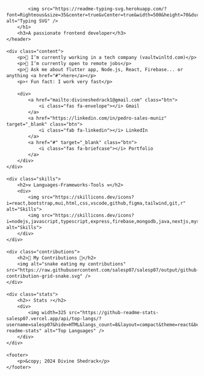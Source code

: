 
            <img src="https://readme-typing-svg.herokuapp.com/?font=Righteous&size=35&center=true&vCenter=true&width=500&height=70&duration=4000&lines=Hi+There!+👋;+I'm+Divine+Shedrack!;" alt="Typing SVG" />
        </h1>
        <h3>A passionate frontend developer</h3>
    </header>

    <div class="content">
        <p>🔭 I’m currently working in a tech company (vaultwinltd.com)</p>
        <p>🌱 I’m currently open to remote jobs</p>
        <p>💬 Ask me about flutter app, Node.js, React, Firebase... or anything <a href="#">here</a></p>
        <p>⚡ Fun fact: I work very fast</p>

        <div>
            <a href="mailto:divineshedrack1@gmail.com" class="btn">
                <i class="fas fa-envelope"></i> Gmail
            </a>
            <a href="https://linkedin.com/in/pedro-sales-muniz" target="_blank" class="btn">
                <i class="fab fa-linkedin"></i> LinkedIn
            </a>
            <a href="#" target="_blank" class="btn">
                <i class="fas fa-briefcase"></i> Portfolio
            </a>
        </div>
    </div>

    <div class="skills">
        <h2>⚒️ Languages-Frameworks-Tools ⚒️</h2>
        <div>
            <img src="https://skillicons.dev/icons?i=react,bootstrap,mui,html,css,vscode,github,figma,tailwind,git,r" alt="Skills">
            <img src="https://skillicons.dev/icons?i=nodejs,javascript,typescript,express,firebase,mongodb,java,nextjs,mysql,flask" alt="Skills">
        </div>
    </div>

    <div class="contributions">
        <h2>🐍 My Contributions 🐍</h2>
        <img alt="snake eating my contributions" src="https://raw.githubusercontent.com/salesp07/salesp07/output/github-contribution-grid-snake.svg" />
    </div>

    <div class="stats">
        <h2>⚡ Stats ⚡</h2>
        <div>
            <img width=325 src="https://github-readme-stats-salesp07.vercel.app/api/top-langs/?username=salesp07&hide=HTML&langs_count=8&layout=compact&theme=react&border_radius=10&size_weight=0.5&count_weight=0.5&exclude_repo=github-readme-stats" alt="Top Languages" />
        </div>
    </div>

    <footer>
        <p>&copy; 2024 Divine Shedrack</p>
    </footer>
